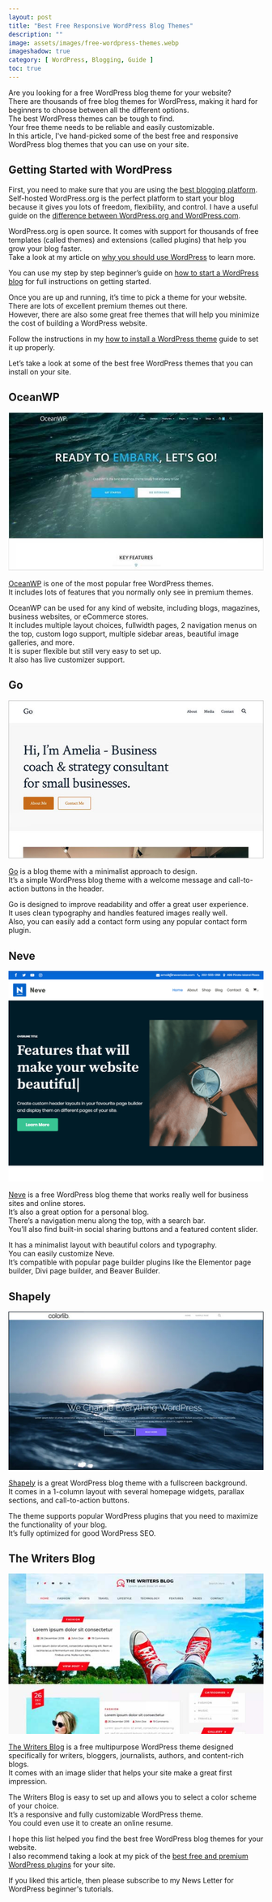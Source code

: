 ```yaml
---
layout: post
title: "Best Free Responsive WordPress Blog Themes"
description: ""
image: assets/images/free-wordpress-themes.webp
imageshadow: true
category: [ WordPress, Blogging, Guide ]
toc: true
---
```






Are you looking for a free WordPress blog theme for your website?        
There are thousands of free blog themes for WordPress, making it hard for beginners to choose between all the different options.     
The best WordPress themes can be tough to find.       
Your free theme needs to be reliable and easily customizable.       
In this article, I've hand-picked some of the best free and responsive WordPress blog themes that you can use on your site.       

## Getting Started with WordPress
First, you need to make sure that you are using the [best blogging platform](/best-blogging-platform/).        
Self-hosted WordPress.org is the perfect platform to start your blog because it gives you lots of freedom, flexibility, and control. I have a useful guide on the [difference between WordPress.org and WordPress.com](/difference-between-wordpress.com-and-wordpress.org/).     

WordPress.org is open source. It comes with support for thousands of free templates (called themes) and extensions (called plugins) that help you grow your blog faster.         
Take a look at my article on [why you should use WordPress](/why-wordpress/) to learn more.         

You can use my step by step beginner’s guide on [how to start a WordPress blog](/start-wordpress/) for full instructions on getting started.        

Once you are up and running, it’s time to pick a theme for your website.         
There are lots of excellent premium themes out there.         
However, there are also some great free themes that will help you minimize the cost of building a WordPress website.         

Follow the instructions in my [how to install a WordPress theme](/install-wordpress-theme/) guide to set it up properly.        

Let’s take a look at some of the best free WordPress themes that you can install on your site.        



## OceanWP

![oceanwp](/assets/images/oceanwp-theme.jpg)        

[OceanWP](https://wordpress.org/themes/oceanwp/) is one of the most popular free WordPress themes.         
It includes lots of features that you normally only see in premium themes.          

OceanWP can be used for any kind of website, including blogs, magazines, business websites, or eCommerce stores.          
It includes multiple layout choices, fullwidth pages, 2 navigation menus on the top, custom logo support, multiple sidebar areas, beautiful image galleries, and more.         
It is super flexible but still very easy to set up.         
It also has live customizer support.          


## Go

![go](/assets/images/go-theme.jpg)        

[Go](https://wordpress.org/themes/go/) is a blog theme with a minimalist approach to design.         
It’s a simple WordPress blog theme with a welcome message and call-to-action buttons in the header.        

Go is designed to improve readability and offer a great user experience.         
It uses clean typography and handles featured images really well.        
Also, you can easily add a contact form using any popular contact form plugin.       


## Neve

![neve](/assets/images/neve-theme.png)       

[Neve](https://wordpress.org/themes/neve/) is a free WordPress blog theme that works really well for business sites and online stores.         
It’s also a great option for a personal blog.         
There’s a navigation menu along the top, with a search bar.        
You’ll also find built-in social sharing buttons and a featured content slider.        

It has a minimalist layout with beautiful colors and typography.         
You can easily customize Neve.        
It’s compatible with popular page builder plugins like the Elementor page builder, Divi page builder, and Beaver Builder.       


## Shapely

![shapely](/assets/images/shapely-theme.jpg)        

[Shapely](https://wordpress.org/themes/shapely/) is a great WordPress blog theme with a fullscreen background.         
It comes in a 1-column layout with several homepage widgets, parallax sections, and call-to-action buttons.         

The theme supports popular WordPress plugins that you need to maximize the functionality of your blog.         
It’s fully optimized for good WordPress SEO.        


## The Writers Blog

![thewritersblog](/assets/images/the-writers-blog-theme.jpg)        

[The Writers Blog](https://wordpress.org/themes/the-writers-blog/) is a free multipurpose WordPress theme designed specifically for writers, bloggers, journalists, authors, and content-rich blogs.         
It comes with an image slider that helps your site make a great first impression.        

The Writers Blog is easy to set up and allows you to select a color scheme of your choice.           
It’s a responsive and fully customizable WordPress theme.           
You could even use it to create an online resume.        



I hope this list helped you find the best free WordPress blog themes for your website.         
I also recommend taking a look at my pick of the [best free and premium WordPress plugins](/best-free-and-premium-wordpress-plugin/) for your site.        

If you liked this article, then please subscribe to my News Letter for WordPress beginner's tutorials.        
<!--You can also find me on Twitter and Facebook.-->
